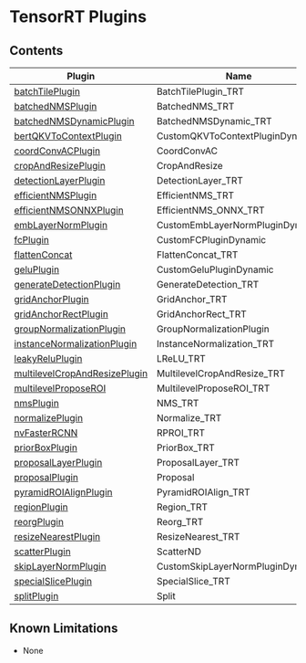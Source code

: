 # TensorRT Plugins

## Contents

| Plugin | Name | Versions |
|---|---|---|
| [batchTilePlugin](batchTilePlugin) | BatchTilePlugin_TRT | 1 |
| [batchedNMSPlugin](batchedNMSPlugin) | BatchedNMS_TRT | 1 |
| [batchedNMSDynamicPlugin](batchedNMSPlugin) | BatchedNMSDynamic_TRT | 1 |
| [bertQKVToContextPlugin](bertQKVToContextPlugin) | CustomQKVToContextPluginDynamic | 1, 2, 3 |
| [coordConvACPlugin](coordConvACPlugin) | CoordConvAC | 1 |
| [cropAndResizePlugin](cropAndResizePlugin) | CropAndResize | 1 |
| [detectionLayerPlugin](detectionLayerPlugin) | DetectionLayer_TRT | 1 |
| [efficientNMSPlugin](efficientNMSPlugin) | EfficientNMS_TRT | 1 |
| [efficientNMSONNXPlugin](efficientNMSPlugin) | EfficientNMS_ONNX_TRT | 1 |
| [embLayerNormPlugin](embLayerNormPlugin) | CustomEmbLayerNormPluginDynamic | 1, 2 |
| [fcPlugin](fcPlugin) | CustomFCPluginDynamic | 1 |
| [flattenConcat](flattenConcat) | FlattenConcat_TRT | 1 |
| [geluPlugin](geluPlugin) | CustomGeluPluginDynamic | 1 |
| [generateDetectionPlugin](generateDetectionPlugin) | GenerateDetection_TRT | 1 |
| [gridAnchorPlugin](gridAnchorPlugin) | GridAnchor_TRT | 1 |
| [gridAnchorRectPlugin](gridAnchorPlugin) | GridAnchorRect_TRT | 1 |
| [groupNormalizationPlugin](groupNormalizationPlugin) | GroupNormalizationPlugin | 1 |
| [instanceNormalizationPlugin](instanceNormalizationPlugin) | InstanceNormalization_TRT | 1 |
| [leakyReluPlugin](leakyReluPlugin) | LReLU_TRT | 1 |
| [multilevelCropAndResizePlugin](multilevelCropAndResizePlugin) | MultilevelCropAndResize_TRT | 1 |
| [multilevelProposeROI](multilevelProposeROI) | MultilevelProposeROI_TRT | 1 |
| [nmsPlugin](nmsPlugin) | NMS_TRT | 1 |
| [normalizePlugin](normalizePlugin) | Normalize_TRT | 1 |
| [nvFasterRCNN](nvFasterRCNN) | RPROI_TRT | 1 |
| [priorBoxPlugin](priorBoxPlugin) | PriorBox_TRT | 1 |
| [proposalLayerPlugin](proposalLayerPlugin) | ProposalLayer_TRT | 1 |
| [proposalPlugin](proposalPlugin) | Proposal | 1 |
| [pyramidROIAlignPlugin](pyramidROIAlignPlugin) | PyramidROIAlign_TRT | 1 |
| [regionPlugin](regionPlugin) | Region_TRT | 1 |
| [reorgPlugin](reorgPlugin) | Reorg_TRT | 1 |
| [resizeNearestPlugin](resizeNearestPlugin) | ResizeNearest_TRT | 1 |
| [scatterPlugin](scatterPlugin) | ScatterND | 1 |
| [skipLayerNormPlugin](skipLayerNormPlugin) | CustomSkipLayerNormPluginDynamic | 1, 2, 3 |
| [specialSlicePlugin](specialSlicePlugin) | SpecialSlice_TRT | 1 |
| [splitPlugin](splitPlugin) | Split | 1 |

## Known Limitations

  - None
